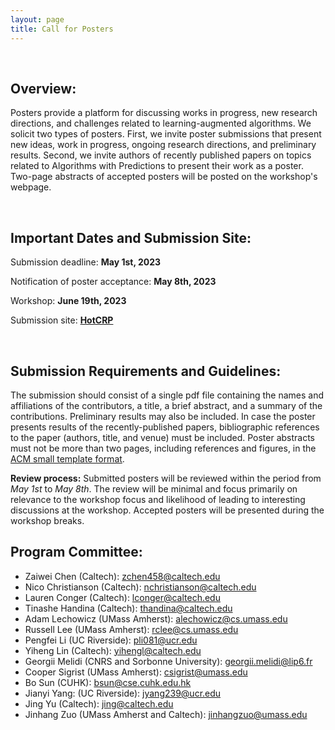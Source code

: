 ```yaml
---
layout: page
title: Call for Posters
---
```


<br>

##  Overview:

  

Posters provide a platform for discussing works in progress, new research directions, and challenges related to learning-augmented algorithms. We solicit two types of posters. First, we invite poster submissions that present new ideas, work in progress, ongoing research directions, and preliminary results. Second, we invite authors of recently published papers on topics related to Algorithms with Predictions to present their work as a poster.  Two-page abstracts of accepted posters will be posted on the workshop's webpage.

  
<br>
  

##  Important Dates and Submission Site:

  

Submission deadline: **May 1st, 2023**

  

Notification of poster acceptance: **May 8th, 2023**



Workshop: **June 19th, 2023**

  

Submission site: **[HotCRP](https://sigmetrics23-lata-posters.hotcrp.com)**

  
<br>
  

##  Submission Requirements and Guidelines:

  

The submission should consist of a single pdf file containing the names and affiliations of the contributors, a title, a brief abstract, and a summary of the contributions. Preliminary results may also be included. In case the poster presents results of the recently-published papers, bibliographic references to the paper (authors, title, and venue) must be included. Poster abstracts must not be more than two pages, including references and figures, in the [ACM small template format](https://www.acm.org/publications/proceedings-template).

  

  

**Review process:** Submitted posters will be reviewed within the period from *May 1st* to *May 8th*. The review will be minimal and focus primarily on relevance to the workshop focus and likelihood of leading to interesting discussions at the workshop. Accepted posters will be presented during the workshop breaks.


##  Program Committee:

- Zaiwei Chen (Caltech): zchen458@caltech.edu
- Nico Christianson (Caltech): nchristianson@caltech.edu
- Lauren Conger (Caltech): lconger@caltech.edu
- Tinashe Handina (Caltech): thandina@caltech.edu
- Adam Lechowicz (UMass Amherst): alechowicz@cs.umass.edu
- Russell Lee (UMass Amherst): rclee@cs.umass.edu
- Pengfei Li (UC Riverside): pli081@ucr.edu
- Yiheng Lin (Caltech): yihengl@caltech.edu
- Georgii Melidi (CNRS and Sorbonne University): georgii.melidi@lip6.fr
- Cooper Sigrist (UMass Amherst): csigrist@umass.edu
- Bo Sun (CUHK): bsun@cse.cuhk.edu.hk
- Jianyi Yang: (UC Riverside):  jyang239@ucr.edu
- Jing Yu (Caltech): jing@caltech.edu
- Jinhang Zuo (UMass Amherst and Caltech): jinhangzuo@umass.edu
